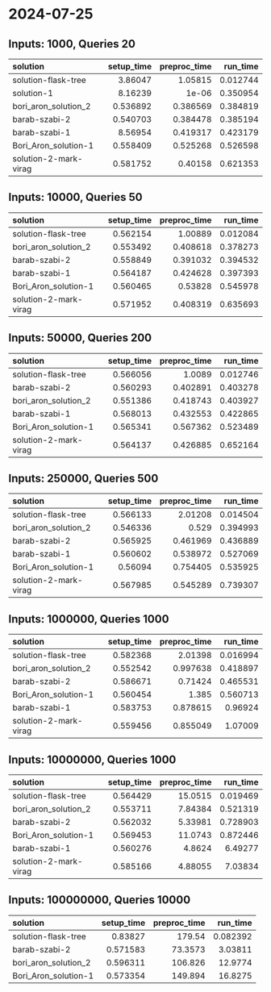 # 2024-07-25

## Inputs: 1000, Queries 20

| solution              |   setup_time |   preproc_time |   run_time |
|:----------------------|-------------:|---------------:|-----------:|
| solution-flask-tree   |     3.86047  |       1.05815  |   0.012744 |
| solution-1            |     8.16239  |       1e-06    |   0.350954 |
| bori_aron_solution_2  |     0.536892 |       0.386569 |   0.384819 |
| barab-szabi-2         |     0.540703 |       0.384478 |   0.385194 |
| barab-szabi-1         |     8.56954  |       0.419317 |   0.423179 |
| Bori_Aron_solution-1  |     0.558409 |       0.525268 |   0.526598 |
| solution-2-mark-virag |     0.581752 |       0.40158  |   0.621353 |

## Inputs: 10000, Queries 50

| solution              |   setup_time |   preproc_time |   run_time |
|:----------------------|-------------:|---------------:|-----------:|
| solution-flask-tree   |     0.562154 |       1.00889  |   0.012084 |
| bori_aron_solution_2  |     0.553492 |       0.408618 |   0.378273 |
| barab-szabi-2         |     0.558849 |       0.391032 |   0.394532 |
| barab-szabi-1         |     0.564187 |       0.424628 |   0.397393 |
| Bori_Aron_solution-1  |     0.560465 |       0.53828  |   0.545978 |
| solution-2-mark-virag |     0.571952 |       0.408319 |   0.635693 |

## Inputs: 50000, Queries 200

| solution              |   setup_time |   preproc_time |   run_time |
|:----------------------|-------------:|---------------:|-----------:|
| solution-flask-tree   |     0.566056 |       1.0089   |   0.012746 |
| barab-szabi-2         |     0.560293 |       0.402891 |   0.403278 |
| bori_aron_solution_2  |     0.551386 |       0.418743 |   0.403927 |
| barab-szabi-1         |     0.568013 |       0.432553 |   0.422865 |
| Bori_Aron_solution-1  |     0.565341 |       0.567362 |   0.523489 |
| solution-2-mark-virag |     0.564137 |       0.426885 |   0.652164 |

## Inputs: 250000, Queries 500

| solution              |   setup_time |   preproc_time |   run_time |
|:----------------------|-------------:|---------------:|-----------:|
| solution-flask-tree   |     0.566133 |       2.01208  |   0.014504 |
| bori_aron_solution_2  |     0.546336 |       0.529    |   0.394993 |
| barab-szabi-2         |     0.565925 |       0.461969 |   0.436889 |
| barab-szabi-1         |     0.560602 |       0.538972 |   0.527069 |
| Bori_Aron_solution-1  |     0.56094  |       0.754405 |   0.535925 |
| solution-2-mark-virag |     0.567985 |       0.545289 |   0.739307 |

## Inputs: 1000000, Queries 1000

| solution              |   setup_time |   preproc_time |   run_time |
|:----------------------|-------------:|---------------:|-----------:|
| solution-flask-tree   |     0.582368 |       2.01398  |   0.016994 |
| bori_aron_solution_2  |     0.552542 |       0.997638 |   0.418897 |
| barab-szabi-2         |     0.586671 |       0.71424  |   0.465531 |
| Bori_Aron_solution-1  |     0.560454 |       1.385    |   0.560713 |
| barab-szabi-1         |     0.583753 |       0.878615 |   0.96924  |
| solution-2-mark-virag |     0.559456 |       0.855049 |   1.07009  |

## Inputs: 10000000, Queries 1000

| solution              |   setup_time |   preproc_time |   run_time |
|:----------------------|-------------:|---------------:|-----------:|
| solution-flask-tree   |     0.564429 |       15.0515  |   0.019469 |
| bori_aron_solution_2  |     0.553711 |        7.84384 |   0.521319 |
| barab-szabi-2         |     0.562032 |        5.33981 |   0.728903 |
| Bori_Aron_solution-1  |     0.569453 |       11.0743  |   0.872446 |
| barab-szabi-1         |     0.560276 |        4.8624  |   6.49277  |
| solution-2-mark-virag |     0.585166 |        4.88055 |   7.03834  |

## Inputs: 100000000, Queries 10000

| solution             |   setup_time |   preproc_time |   run_time |
|:---------------------|-------------:|---------------:|-----------:|
| solution-flask-tree  |     0.83827  |       179.54   |   0.082392 |
| barab-szabi-2        |     0.571583 |        73.3573 |   3.03811  |
| bori_aron_solution_2 |     0.596311 |       106.826  |  12.9774   |
| Bori_Aron_solution-1 |     0.573354 |       149.894  |  16.8275   |